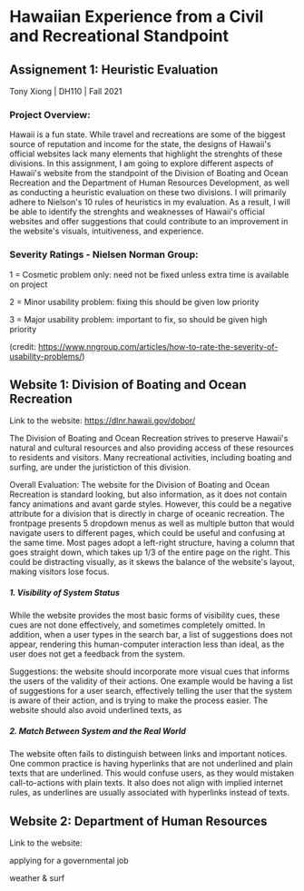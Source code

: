 # Hawaiian Experience from a Civil and Recreational Standpoint

## Assignement 1: Heuristic Evaluation

Tony Xiong | DH110 | Fall 2021

### Project Overview:
Hawaii is a fun state. While travel and recreations are some of the biggest source of reputation and income for the state, the designs of Hawaii's official websites lack many elements that highlight the strenghts of these divisions. In this assignment, I am going to explore different aspects of Hawaii's website from the standpoint of the Division of Boating and Ocean Recreation and the Department of Human Resources Development, as well as conducting a heuristic evaluation on these two divisions. I will primarily adhere to Nielson's 10 rules of heuristics in my evaluation. As a result, I will be able to identify the strenghts and weaknesses of Hawaii's official websites and offer suggestions that could contribute to an improvement in the website's visuals, intuitiveness, and experience.

### Severity Ratings - Nielsen Norman Group:

1 = Cosmetic problem only: need not be fixed unless extra time is available on project

2 = Minor usability problem: fixing this should be given low priority

3 = Major usability problem: important to fix, so should be given high priority


(credit: https://www.nngroup.com/articles/how-to-rate-the-severity-of-usability-problems/)

## Website 1: Division of Boating and Ocean Recreation

Link to the website: https://dlnr.hawaii.gov/dobor/

The Division of Boating and Ocean Recreation strives to preserve Hawaii's natural and cultural resources and also providing access of these resources to residents and visitors. Many recreational activities, including boating and surfing, are under the juristiction of this division.

Overall Evaluation: The website for the Division of Boating and Ocean Recreation is standard looking, but also information, as it does not contain fancy animations and avant garde styles. However, this could be a negative attribute for a division that is directly in charge of oceanic recreation. The frontpage presents 5 dropdown menus as well as multiple button that would navigate users to different pages, which could be useful and confusing at the same time. Most pages adopt a left-right structure, having a column that goes straight down, which takes up 1/3 of the entire page on the right. This could be distracting visually, as it skews the balance of the website's layout, making visitors lose focus.

##### 1. Visibility of System Status

While the website provides the most basic forms of visibility cues, these cues are not done effectively, and sometimes completely omitted. In addition, when a user types in the search bar, a list of suggestions does not appear, rendering this human-computer interaction less than ideal, as the user does not get a feedback from the system.

Suggestions: the website should incorporate more visual cues that informs the users of the validity of their actions. One example would be having a list of suggestions for a user search, effectively telling the user that the system is aware of their action, and is trying to make the process easier. The website should also avoid underlined texts, as 

##### 2. Match Between System and the Real World
The website often fails to distinguish between links and important notices. One common practice is having hyperlinks that are not underlined and plain texts that are underlined. This would confuse users, as they would mistaken call-to-actions with plain texts. It also does not align with implied internet rules, as underlines are usually associated with hyperlinks instead of texts.

## Website 2: Department of Human Resources

Link to the website:

applying for a governmental job

weather & surf
